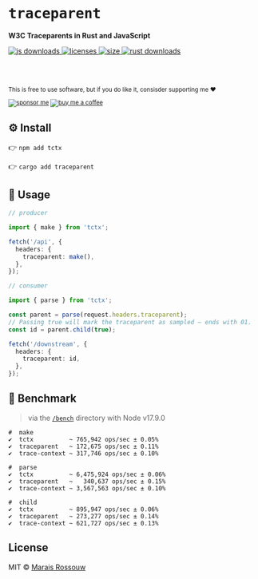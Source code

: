 <div align="left">

<samp>

# traceparent

</samp>

**W3C Traceparents in Rust and JavaScript**

<a href="https://npm-stat.com/charts.html?package=tctx">
  <img src="https://badgen.net/npm/dm/tctx?labelColor=black&color=black&label=npm downloads" alt="js downloads"/>
</a>
<a href="https://licenses.dev/npm/tctx">
  <img src="https://licenses.dev/b/npm/tctx?style=dark" alt="licenses" />
</a>
<a href="https://bundlephobia.com/result?p=tctx">
  <img src="https://badgen.net/bundlephobia/minzip/tctx?labelColor=black&color=black" alt="size"/>
</a>

<a href="https://crates.io/crates/traceparent">
  <img src="https://badgen.net/crates/d/traceparent?labelColor=black&color=black&label=crate downloads" alt="rust downloads"/>
</a>

<br><br>

<sup>

This is free to use software, but if you do like it, consisder supporting me ❤️

[![sponsor me](https://badgen.net/badge/icon/sponsor?icon=github&label&color=gray)](https://github.com/sponsors/maraisr)
[![buy me a coffee](https://badgen.net/badge/icon/buymeacoffee?icon=buymeacoffee&label&color=gray)](https://www.buymeacoffee.com/marais)

</sup>

</div>

## ⚙️ Install

👉 `npm add tctx`

👉 `cargo add traceparent`

## 🚀 Usage

```ts
// producer

import { make } from 'tctx';

fetch('/api', {
  headers: {
    traceparent: make(),
  },
});

// consumer

import { parse } from 'tctx';

const parent = parse(request.headers.traceparent);
// Passing true will mark the traceparent as sampled — ends with 01.
const id = parent.child(true);

fetch('/downstream', {
  headers: {
    traceparent: id,
  },
});
```

## 💨 Benchmark

> via the [`/bench`](/bench) directory with Node v17.9.0

```
#  make
✔  tctx          ~ 765,942 ops/sec ± 0.05%
✔  traceparent   ~ 172,675 ops/sec ± 0.11%
✔  trace-context ~ 317,746 ops/sec ± 0.10%

#  parse
✔  tctx          ~ 6,475,924 ops/sec ± 0.06%
✔  traceparent   ~   340,637 ops/sec ± 0.15%
✔  trace-context ~ 3,567,563 ops/sec ± 0.10%

#  child
✔  tctx          ~ 895,947 ops/sec ± 0.06%
✔  traceparent   ~ 273,277 ops/sec ± 0.14%
✔  trace-context ~ 621,727 ops/sec ± 0.13%
```

## License

MIT © [Marais Rossouw](https://marais.io)
